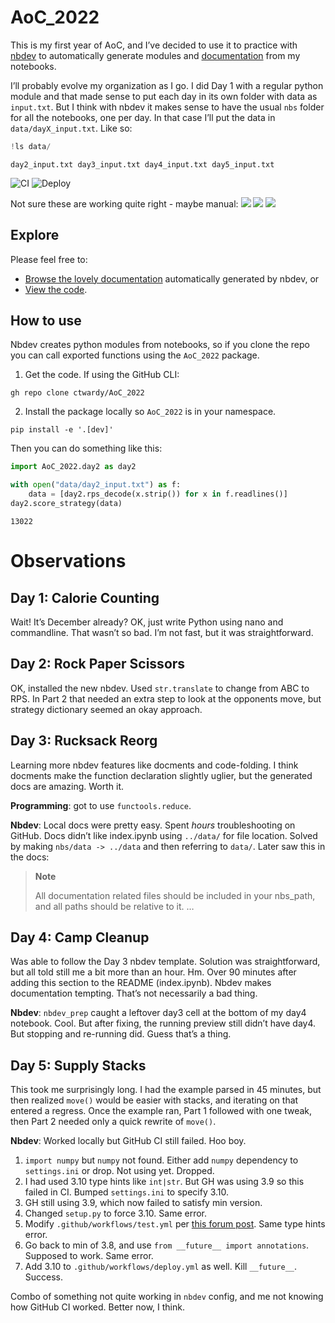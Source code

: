 AoC_2022
================

<!-- WARNING: THIS FILE WAS AUTOGENERATED! DO NOT EDIT! -->

This is my first year of AoC, and I’ve decided to use it to practice
with [nbdev](https://nbdev.fast.ai) to automatically generate modules
and [documentation](https://ctwardy.github.io/AoC_2022/) from my
notebooks.

I’ll probably evolve my organization as I go. I did Day 1 with a regular
python module and that made sense to put each day in its own folder with
data as `input.txt`. But I think with nbdev it makes sense to have the
usual `nbs` folder for all the notebooks, one per day. In that case I’ll
put the data in `data/dayX_input.txt`. Like so:

``` python
!ls data/
```

    day2_input.txt day3_input.txt day4_input.txt day5_input.txt

![CI](https://github.com/ctwardy/AoC_2022/actions/workflows/test.yaml/badge.svg)
![Deploy](https://github.com/ctwardy/AoC_2022/actions/workflows/deploy.yaml/badge.svg)

Not sure these are working quite right - maybe manual:
![](https://img.shields.io/badge/day%20📅-8-blue.png)
![](https://img.shields.io/badge/stars%20⭐-14-yellow.png)
![](https://img.shields.io/badge/days%20completed-7-red.png)

## Explore

Please feel free to:

- [Browse the lovely documentation](https://ctwardy.github.io/AoC_2022/)
  automatically generated by nbdev, or
- [View the code](https://github.com/ctwardy/AoC_2022).

## How to use

Nbdev creates python modules from notebooks, so if you clone the repo
you can call exported functions using the `AoC_2022` package.

1.  Get the code. If using the GitHub CLI:

``` shell
gh repo clone ctwardy/AoC_2022
```

2.  Install the package locally so `AoC_2022` is in your namespace.

``` shell
pip install -e '.[dev]'
```

Then you can do something like this:

``` python
import AoC_2022.day2 as day2

with open("data/day2_input.txt") as f:
    data = [day2.rps_decode(x.strip()) for x in f.readlines()]
day2.score_strategy(data)
```

    13022

# Observations

## Day 1: Calorie Counting

Wait! It’s December already? OK, just write Python using nano and
commandline. That wasn’t so bad. I’m not fast, but it was
straightforward.

## Day 2: Rock Paper Scissors

OK, installed the new nbdev. Used `str.translate` to change from ABC to
RPS. In Part 2 that needed an extra step to look at the opponents move,
but strategy dictionary seemed an okay approach.

## Day 3: Rucksack Reorg

Learning more nbdev features like docments and code-folding. I think
docments make the function declaration slightly uglier, but the
generated docs are amazing. Worth it.

**Programming**: got to use `functools.reduce`.

**Nbdev**: Local docs were pretty easy. Spent *hours* troubleshooting on
GitHub. Docs didn’t like index.ipynb using `../data/` for file location.
Solved by making `nbs/data -> ../data` and then referring to `data/`.
Later saw this in the docs:

<div>

> **Note**
>
> All documentation related files should be included in your nbs_path,
> and all paths should be relative to it. …

</div>

## Day 4: Camp Cleanup

Was able to follow the Day 3 nbdev template. Solution was
straightforward, but all told still me a bit more than an hour. Hm. Over
90 minutes after adding this section to the README (index.ipynb). Nbdev
makes documentation tempting. That’s not necessarily a bad thing.

**Nbdev**: `nbdev_prep` caught a leftover day3 cell at the bottom of my
day4 notebook. Cool. But after fixing, the running preview still didn’t
have day4. But stopping and re-running did. Guess that’s a thing.

## Day 5: Supply Stacks

This took me surprisingly long. I had the example parsed in 45 minutes,
but then realized `move()` would be easier with stacks, and iterating on
that entered a regress. Once the example ran, Part 1 followed with one
tweak, then Part 2 needed only a quick rewrite of `move()`.

**Nbdev**: Worked locally but GitHub CI still failed. Hoo boy.

1.  `import numpy` but `numpy` not found. Either add `numpy` dependency
    to `settings.ini` or drop. Not using yet. Dropped.
2.  I had used 3.10 type hints like `int|str`. But GH was using 3.9 so
    this failed in CI. Bumped `settings.ini` to specify 3.10.
3.  GH still using 3.9, which now failed to satisfy min version.
4.  Changed `setup.py` to force 3.10. Same error.
5.  Modify `.github/workflows/test.yml` per [this forum
    post](https://forums.fast.ai/t/python-version-error-while-running-ci-operations-in-github/98482/8).
    Same type hints error.
6.  Go back to min of 3.8, and use `from __future__ import annotations`.
    Supposed to work. Same error.
7.  Add 3.10 to `.github/workflows/deploy.yml` as well. Kill
    `__future__`. Success.

Combo of something not quite working in `nbdev` config, and me not
knowing how GitHub CI worked. Better now, I think.
